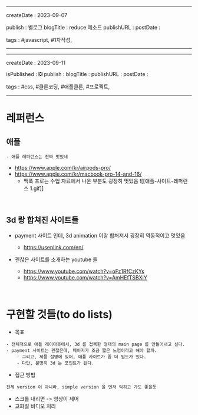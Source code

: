 
---
createDate : 2023-09-07

publish : 벨로그 
blogTitle : reduce 메소드 
publishURL : 
postDate : 

tags : #javascript, #1차작성, 

---

---
createDate : 2023-09-11

isPublished : ❎
publish : 
blogTitle : 
publishURL : 
postDate : 

tags : #css, #클론코딩, #애플클론, #프로젝트,

---




# 레퍼런스 

## 애플 
```
- 애플 레퍼런스는 진짜 멋있네 
```


- https://www.apple.com/kr/airpods-pro/
- https://www.apple.com/kr/macbook-pro-14-and-16/
	- 맥푹 프로는 수업 자료에서 나온 부분도 굉장히 멋있음 
![[애플-사이트-레퍼런스 1.gif]]





<br>

## 3d 랑 합쳐진 사이트들 
- payment 사이트 인데, 3d animation 이랑 합쳐져서 굉장히 역동적이고 멋있음 
	- https://useplink.com/en/

- 괜찮은 사이트를 소개하는 youtube 들 
	- https://www.youtube.com/watch?v=oFz1RfCzKYs
	- https://www.youtube.com/watch?v=AmHEfTSBXiY



<br>


# 구현할 것들(to do lists) 

- 목표 
```
- 전체적으로 애플 레이아웃에서, 3d 를 접목한 형태의 main page 를 만들어내고 싶다. 
- payment 사이트는 괜찮은데, 페이지가 조금 짧은 느낌이라고 해야 할까. 
	- 그리고, 제품 설명에 있어, 애플 사이트가 좀 더 밀도가 있다.
	- 다만, 분명히 3d 는 포인트가 된다. 
```


- 접근 방법 
```
전체 version 이 아니라, simple version 을 먼저 익히고 가도 좋을듯
```


- 스크롤 내리면 -> 영상이 제어 
- 고화질 비디오 처리